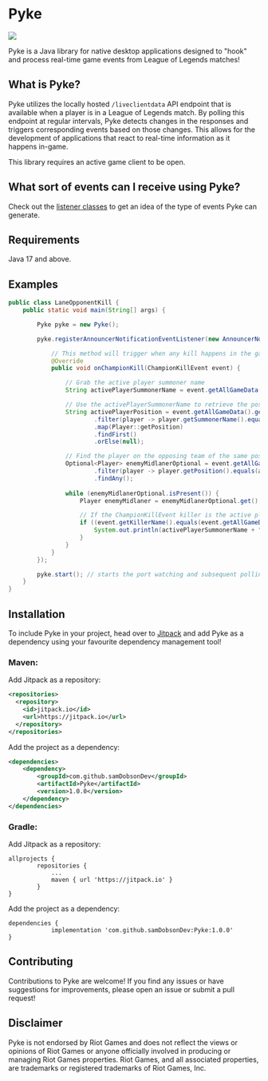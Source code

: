 # Pyke
[![](https://jitpack.io/v/samDobsonDev/Pyke.svg)](https://jitpack.io/#samDobsonDev/Pyke)

Pyke is a Java library for native desktop applications designed to "hook" and process real-time game events from League of Legends matches!

## What is Pyke?

Pyke utilizes the locally hosted `/liveclientdata` API endpoint that is available when a player is in a League of Legends match. By polling this endpoint at regular intervals, Pyke detects changes in the responses and triggers corresponding events based on those changes. This allows for the development of applications that react to real-time information as it happens in-game.

This library requires an active game client to be open.

## What sort of events can I receive using Pyke?

Check out the [listener classes](https://github.com/samDobsonDev/Pyke/tree/master/src/main/java/com/samdobsondev/pyke/api/listener) to get an idea of the type of events Pyke can generate.

## Requirements

Java 17 and above.

## Examples

```java
public class LaneOpponentKill {
    public static void main(String[] args) {

        Pyke pyke = new Pyke();

        pyke.registerAnnouncerNotificationEventListener(new AnnouncerNotificationEventListener() {

            // This method will trigger when any kill happens in the game
            @Override
            public void onChampionKill(ChampionKillEvent event) {

                // Grab the active player summoner name
                String activePlayerSummonerName = event.getAllGameData().getActivePlayer().getSummonerName();

                // Use the activePlayerSummonerName to retrieve the position of the active player (MID, TOP, etc..)
                String activePlayerPosition = event.getAllGameData().getAllPlayers().stream()
                        .filter(player -> player.getSummonerName().equals(activePlayerSummonerName))
                        .map(Player::getPosition)
                        .findFirst()
                        .orElse(null);

                // Find the player on the opposing team of the same position as the active player (lane opponent)
                Optional<Player> enemyMidlanerOptional = event.getAllGameData().getAllPlayers().stream()
                        .filter(player -> player.getPosition().equals(activePlayerPosition) && player.getTeam().equals("CHAOS"))
                        .findAny();
                
                while (enemyMidlanerOptional.isPresent()) {
                    Player enemyMidlaner = enemyMidlanerOptional.get();

                    // If the ChampionKillEvent killer is the active player, and the victim is the lane opponent...
                    if ((event.getKillerName().equals(event.getAllGameData().getActivePlayer().getSummonerName())) && event.getVictimName().equals(enemyMidlaner.getSummonerName())) {
                        System.out.println(activePlayerSummonerName + " killed their lane opponent!");
                    }
                }
            }
        });

        pyke.start(); // starts the port watching and subsequent polling
    }
}
```

## Installation

To include Pyke in your project, head over to [Jitpack](https://jitpack.io/#samDobsonDev/Pyke/1.0.0) and add Pyke as a dependency using your favourite dependency management tool!

### Maven:

Add Jitpack as a repository:

```xml
<repositories>
  <repository>
    <id>jitpack.io</id>
    <url>https://jitpack.io</url>
  </repository>
</repositories>
```

Add the project as a dependency:

```xml
<dependencies>
	<dependency>
	    <groupId>com.github.samDobsonDev</groupId>
	    <artifactId>Pyke</artifactId>
	    <version>1.0.0</version>
	</dependency>
</dependencies>
```

### Gradle:

Add Jitpack as a repository:

```
allprojects {
		repositories {
			...
			maven { url 'https://jitpack.io' }
		}
}
```

Add the project as a dependency:

```
dependencies {
	        implementation 'com.github.samDobsonDev:Pyke:1.0.0'
}
```

## Contributing
Contributions to Pyke are welcome! If you find any issues or have suggestions for improvements, please open an issue or submit a pull request!

## Disclaimer
Pyke is not endorsed by Riot Games and does not reflect the views or opinions of Riot Games or anyone officially involved in producing or managing Riot Games properties. Riot Games, and all associated properties, are trademarks or registered trademarks of Riot Games, Inc.
